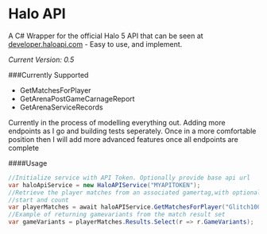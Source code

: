# Halo API

A C# Wrapper for the official Halo 5 API that can be seen at [developer.haloapi.com](developer.haloapi.com) - Easy to use, and implement. 

*Current Version: 0.5*

###Currently Supported
- GetMatchesForPlayer
- GetArenaPostGameCarnageReport
- GetArenaServiceRecords


Currently in the process of modelling everything out. Adding more endpoints as I go and building tests seperately. Once in a more comfortable position then I will add more advanced features once all endpoints are complete

####Usage

```C#
//Initialize service with API Token. Optionally provide base api url
var haloApiService = new HaloAPIService("MYAPITOKEN");
//Retrieve the player matches from an associated gamertag,with optional gamemode, 
//start and count
var playerMatches = await haloAPIService.GetMatchesForPlayer("Glitch100", GameMode.Arena);
//Example of returning gamevariants from the match result set 
var gameVariants = playerMatches.Results.Select(r => r.GameVariants);
```
